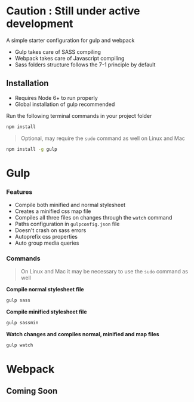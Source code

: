 # Caution : Still under active development

A simple starter configuration for gulp and webpack

- Gulp takes care of SASS compiling
- Webpack takes care of Javascript compiling
- Sass folders structure follows the 7-1 principle by default

## Installation

- Requires Node 6+ to run properly
- Global installation of gulp recommended

Run the following terminal commands in your project folder

```sh
npm install
```

> Optional, may require the `sudo` command as well on Linux and Mac

```sh
npm install -g gulp
```

# Gulp

### Features

- Compile both minified and normal stylesheet
- Creates a minified css map file
- Compiles all three files on changes through the `watch` command
- Paths configuration in `gulpconfig.json` file
- Doesn't crash on sass errors
- Autoprefix css properties
- Auto group media queries

### Commands

> On Linux and Mac it may be necessary to use the `sudo` command as well

**Compile normal stylesheet file**

```sh
gulp sass
```

**Compile minified stylesheet file**

```sh
gulp sassmin
```

**Watch changes and compiles normal, minified and map files**

```sh
gulp watch
```

# Webpack

## Coming Soon
